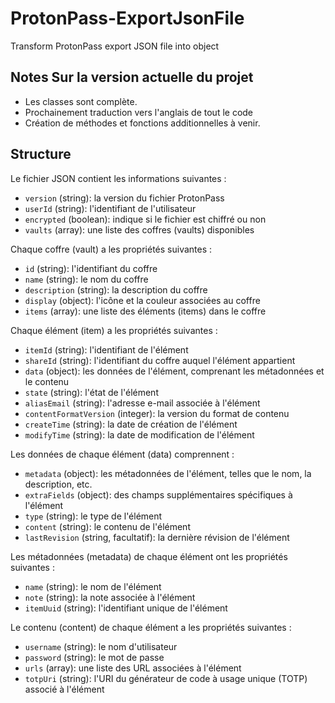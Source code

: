# ProtonPass-ExportJsonFile
Transform ProtonPass export JSON file into object

## Notes Sur la version actuelle du projet
- Les classes sont complète.
- Prochainement traduction vers l'anglais de tout le code
- Création de méthodes et fonctions additionnelles à venir.


## Structure
Le fichier JSON contient les informations suivantes :

- `version` (string): la version du fichier ProtonPass
- `userId` (string): l'identifiant de l'utilisateur
- `encrypted` (boolean): indique si le fichier est chiffré ou non
- `vaults` (array): une liste des coffres (vaults) disponibles

Chaque coffre (vault) a les propriétés suivantes :
- `id` (string): l'identifiant du coffre
- `name` (string): le nom du coffre
- `description` (string): la description du coffre
- `display` (object): l'icône et la couleur associées au coffre
- `items` (array): une liste des éléments (items) dans le coffre

Chaque élément (item) a les propriétés suivantes :
- `itemId` (string): l'identifiant de l'élément
- `shareId` (string): l'identifiant du coffre auquel l'élément appartient
- `data` (object): les données de l'élément, comprenant les métadonnées et le contenu
- `state` (string): l'état de l'élément
- `aliasEmail` (string): l'adresse e-mail associée à l'élément
- `contentFormatVersion` (integer): la version du format de contenu
- `createTime` (string): la date de création de l'élément
- `modifyTime` (string): la date de modification de l'élément

Les données de chaque élément (data) comprennent :
- `metadata` (object): les métadonnées de l'élément, telles que le nom, la description, etc.
- `extraFields` (object): des champs supplémentaires spécifiques à l'élément
- `type` (string): le type de l'élément
- `content` (string): le contenu de l'élément
- `lastRevision` (string, facultatif): la dernière révision de l'élément

Les métadonnées (metadata) de chaque élément ont les propriétés suivantes :
- `name` (string): le nom de l'élément
- `note` (string): la note associée à l'élément
- `itemUuid` (string): l'identifiant unique de l'élément

Le contenu (content) de chaque élément a les propriétés suivantes :
- `username` (string): le nom d'utilisateur
- `password` (string): le mot de passe
- `urls` (array): une liste des URL associées à l'élément
- `totpUri` (string): l'URI du générateur de code à usage unique (TOTP) associé à l'élément
